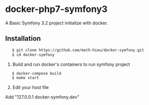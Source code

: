 docker-php7-symfony3
====================

A Basic Symfony 3.2 project initialize with docker.

## Installation

```bash
   $ git clone https://github.com/math-hieu/docker-symfony.git
   $ cd docker-symfony
```

1. Build and run docker's containers to run symfony project

```bash
   $ docker-compose build
   $ make start
```

2. Edit your host file

Add  "127.0.0.1 docker-symfony.dev"
